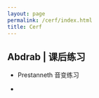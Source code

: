 ```yaml
---
layout: page
permalink: /cerf/index.html
title: Cerf
---
```


## Abdrab | 课后练习

- Prestanneth 音变练习

  <div id="Prestanneth"></div>

  <script src="https://kinnuch.github.io/assets/js/prestanneth.js"></script>

- 
